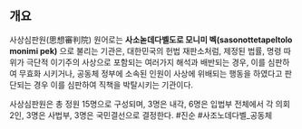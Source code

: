 ## 개요
사상심판원(思想審判院) 원어로는 **사소녿데다벨도로 모니미 벡(sasonottetapeltolo monimi pek)** 으로 불리는 기관은, 대한민국의 헌법 재판소처럼, 제정된 법률, 명령 따위가 극단적 이기주의 사상으로 포함되는 여러가지 해석과 배반되는 경우, 이를 심판하여 무효화 시키거나, 공동체 정부에 소속된 인원이 사상에 위배되는 행동을 하였다고 판단되는 경우 이를 심판하여 직책을 박탈시키는 기관이다.

사상심판원은 총 정원 15명으로 구성되며, 3명은 내각, 6명은 입법부 전체에서 각 의회 2인, 3명은 사법부, 3명은 국민결선으로 결정한다.
#진순 #사조노데다벨_공동체